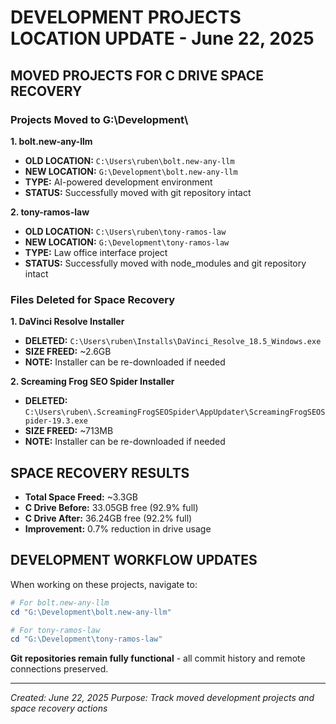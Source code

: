 # DEVELOPMENT PROJECTS LOCATION UPDATE - June 22, 2025

## MOVED PROJECTS FOR C DRIVE SPACE RECOVERY

### Projects Moved to G:\Development\

**1. bolt.new-any-llm**
- **OLD LOCATION:** `C:\Users\ruben\bolt.new-any-llm`
- **NEW LOCATION:** `G:\Development\bolt.new-any-llm`
- **TYPE:** AI-powered development environment
- **STATUS:** Successfully moved with git repository intact

**2. tony-ramos-law**
- **OLD LOCATION:** `C:\Users\ruben\tony-ramos-law`
- **NEW LOCATION:** `G:\Development\tony-ramos-law`
- **TYPE:** Law office interface project
- **STATUS:** Successfully moved with node_modules and git repository intact

### Files Deleted for Space Recovery

**1. DaVinci Resolve Installer**
- **DELETED:** `C:\Users\ruben\Installs\DaVinci_Resolve_18.5_Windows.exe`
- **SIZE FREED:** ~2.6GB
- **NOTE:** Installer can be re-downloaded if needed

**2. Screaming Frog SEO Spider Installer**
- **DELETED:** `C:\Users\ruben\.ScreamingFrogSEOSpider\AppUpdater\ScreamingFrogSEOSpider-19.3.exe`
- **SIZE FREED:** ~713MB
- **NOTE:** Installer can be re-downloaded if needed

## SPACE RECOVERY RESULTS

- **Total Space Freed:** ~3.3GB
- **C Drive Before:** 33.05GB free (92.9% full)
- **C Drive After:** 36.24GB free (92.2% full)
- **Improvement:** 0.7% reduction in drive usage

## DEVELOPMENT WORKFLOW UPDATES

When working on these projects, navigate to:
```powershell
# For bolt.new-any-llm
cd "G:\Development\bolt.new-any-llm"

# For tony-ramos-law  
cd "G:\Development\tony-ramos-law"
```

**Git repositories remain fully functional** - all commit history and remote connections preserved.

---

*Created: June 22, 2025*
*Purpose: Track moved development projects and space recovery actions*
